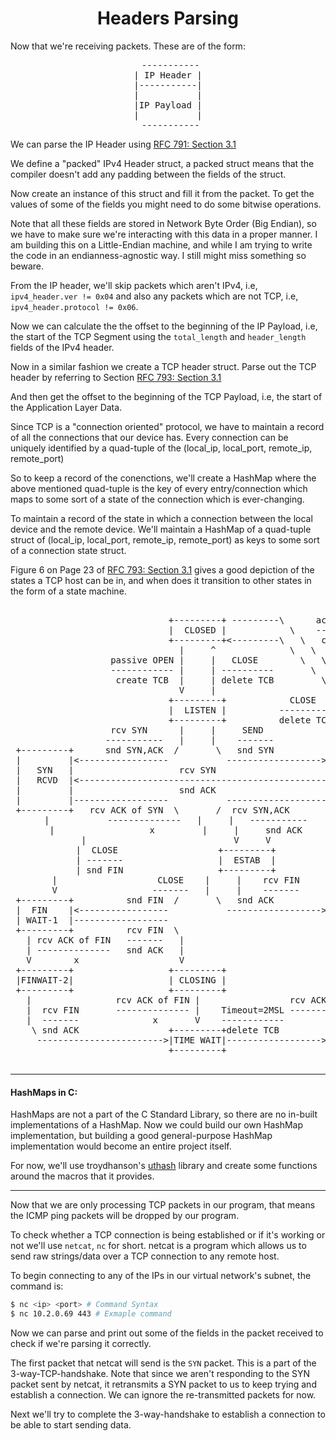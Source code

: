 <h1 align="center">Headers Parsing</h1>

Now that we're receiving packets. These are of the form:

<pre align ="center">
 -----------
| IP Header |
|-----------|
|           |
|IP Payload |
|           |
 -----------
</pre>

We can parse the IP Header using <a href="https://datatracker.ietf.org/doc/html/rfc791#section-3.1" target="_blank">RFC 791: Section 3.1</a>

We define a "packed" IPv4 Header struct, a packed struct means that the compiler doesn't add any padding between the fields of the struct.


Now create an instance of this struct and fill it from the packet. To get the values of some of the fields you might need to do some bitwise operations.

Note that all these fields are stored in Network Byte Order (Big Endian), so we have to make sure we're interacting with this data in a proper manner. I am building this on a Little-Endian machine, and while I am trying to write the code in an endianness-agnostic way. I still might miss something so beware.

From the IP header, we'll skip packets which aren't IPv4, i.e, `ipv4_header.ver != 0x04` and also any packets which are not TCP, i.e, `ipv4_header.protocol != 0x06`.


Now we can calculate the the offset to the beginning of the IP Payload, i.e, the start of the TCP Segment using the `total_length` and `header_length` fields of the IPv4 header.

Now in a similar fashion we create a TCP header struct. Parse out the TCP header by referring to Section [RFC 793: Section 3.1](https://www.ietf.org/rfc/rfc793.txt)

And then get the offset to the beginning of the TCP Payload, i.e, the start of the Application Layer Data.

Since TCP is a "connection oriented" protocol, we have to maintain a record of all the connections that our device has. Every connection can be uniquely identified by a quad-tuple of the (local_ip, local_port, remote_ip, remote_port)


So to keep a record of the conenctions, we'll create a HashMap where the above mentioned quad-tuple is the key of every entry/connection which maps to some sort of a state of the connection which is ever-changing.


To maintain a record of the state in which a connection between the local device and the remote device. We'll maintain a HashMap of a quad-tuple struct of (local_ip, local_port, remote_ip, remote_port) as keys to some sort of a connection state struct.


Figure 6 on Page 23 of [RFC 793: Section 3.1](https://www.ietf.org/rfc/rfc793.txt) gives a good depiction of the states a TCP host can be in, and when does it transition to other states in the form of a state machine.

<pre align="center">

                              +---------+ ---------\      active OPEN
                              |  CLOSED |            \    -----------
                              +---------+<---------\   \   create TCB
                                |     ^              \   \  snd SYN
                   passive OPEN |     |   CLOSE        \   \
                   ------------ |     | ----------       \   \
                    create TCB  |     | delete TCB         \   \
                                V     |                      \   \
                              +---------+            CLOSE    |    \
                              |  LISTEN |          ---------- |     |
                              +---------+          delete TCB |     |
                   rcv SYN      |     |     SEND              |     |
                  -----------   |     |    -------            |     V
 +---------+      snd SYN,ACK  /       \   snd SYN          +---------+
 |         |<-----------------           ------------------>|         |
 |   SYN   |                    rcv SYN                     |   SYN   |
 |   RCVD  |<-----------------------------------------------|   SENT  |
 |         |                    snd ACK                     |         |
 |         |------------------           -------------------|         |
 +---------+   rcv ACK of SYN  \       /  rcv SYN,ACK       +---------+
   |           --------------   |     |   -----------
   |                  x         |     |     snd ACK
   |                            V     V
   |  CLOSE                   +---------+
   | -------                  |  ESTAB  |
   | snd FIN                  +---------+
   |                   CLOSE    |     |    rcv FIN
   V                  -------   |     |    -------
 +---------+          snd FIN  /       \   snd ACK          +---------+
 |  FIN    |<-----------------           ------------------>|  CLOSE  |
 | WAIT-1  |------------------                              |   WAIT  |
 +---------+          rcv FIN  \                            +---------+
   | rcv ACK of FIN   -------   |                            CLOSE  |
   | --------------   snd ACK   |                           ------- |
   V        x                   V                           snd FIN V
 +---------+                  +---------+                   +---------+
 |FINWAIT-2|                  | CLOSING |                   | LAST-ACK|
 +---------+                  +---------+                   +---------+
   |                rcv ACK of FIN |                 rcv ACK of FIN |
   |  rcv FIN       -------------- |    Timeout=2MSL -------------- |
   |  -------              x       V    ------------        x       V
    \ snd ACK                 +---------+delete TCB         +---------+
     ------------------------>|TIME WAIT|------------------>| CLOSED  |
                              +---------+                   +---------+

</pre>

 
<hr>

#### HashMaps in C:
HashMaps are not a part of the C Standard Library, so there are no in-built implementations of a HashMap. Now we could build our own HashMap implementation, but building a good general-purpose HashMap implementation would become an entire project itself.

For now, we'll use troydhanson's [uthash](https://troydhanson.github.io/uthash/) library and create some functions around the macros that it provides.

<hr>

Now that we are only processing TCP packets in our program, that means the ICMP ping packets will be dropped by our program.

To check whether a TCP connection is being established or if it's working or not we'll use `netcat`, `nc` for short. netcat is a program which allows us to send raw strings/data over a TCP connection to any remote host.

To begin connecting to any of the IPs in our virtual network's subnet, the command is:

```bash
$ nc <ip> <port> # Command Syntax
$ nc 10.2.0.69 443 # Exmaple command
```

Now we can parse and print out some of the fields in the packet received to check if we're parsing it correctly.

The first packet that netcat will send is the `SYN` packet. This is a part of the 3-way-TCP-handshake.
Note that since we aren't responding to the SYN packet sent by netcat, it retransmits a SYN packet to us to keep trying and establish a connection. We can ignore the re-transmitted packets for now.

Next we'll try to complete the 3-way-handshake to establish a connection to be able to start sending data.
